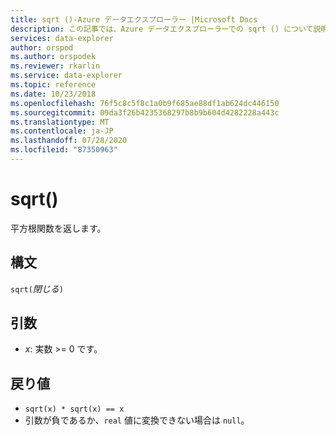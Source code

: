 ```yaml
---
title: sqrt ()-Azure データエクスプローラー |Microsoft Docs
description: この記事では、Azure データエクスプローラーでの sqrt () について説明します。
services: data-explorer
author: orspod
ms.author: orspodek
ms.reviewer: rkarlin
ms.service: data-explorer
ms.topic: reference
ms.date: 10/23/2018
ms.openlocfilehash: 76f5c8c5f8c1a0b9f685ae88df1ab624dc446150
ms.sourcegitcommit: 09da3f26b4235368297b8b9b604d4282228a443c
ms.translationtype: MT
ms.contentlocale: ja-JP
ms.lasthandoff: 07/28/2020
ms.locfileid: "87350963"
---
```

# <a name="sqrt"></a>sqrt()

平方根関数を返します。  

## <a name="syntax"></a>構文

`sqrt(`*閉じる*`)`

## <a name="arguments"></a>引数

* *x*: 実数 >= 0 です。

## <a name="returns"></a>戻り値

* `sqrt(x) * sqrt(x) == x`
* 引数が負であるか、`real` 値に変換できない場合は `null`。 